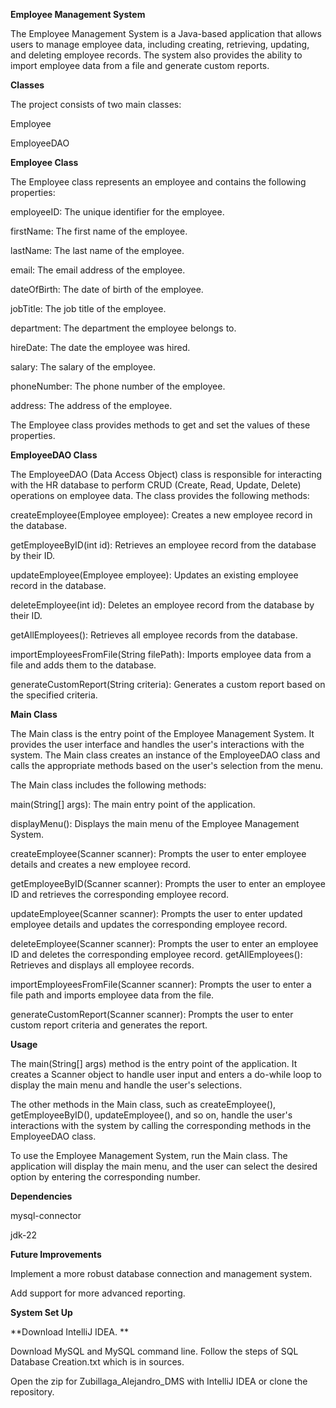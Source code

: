 **Employee Management System**

The Employee Management System is a Java-based application that allows users to manage employee data, including creating, retrieving, updating, and deleting employee records. The system also provides the ability to import employee data from a file and generate custom reports.

**Classes**

The project consists of two main classes:

Employee

EmployeeDAO

**Employee Class**

The Employee class represents an employee and contains the following properties:

employeeID: The unique identifier for the employee.

firstName: The first name of the employee.

lastName: The last name of the employee.

email: The email address of the employee.

dateOfBirth: The date of birth of the employee.

jobTitle: The job title of the employee.

department: The department the employee belongs to.

hireDate: The date the employee was hired.

salary: The salary of the employee.

phoneNumber: The phone number of the employee.

address: The address of the employee.

The Employee class provides methods to get and set the values of these properties.

**EmployeeDAO Class**

The EmployeeDAO (Data Access Object) class is responsible for interacting with the HR database to perform CRUD (Create, Read, Update, Delete) operations on employee data. The class provides the following methods:

createEmployee(Employee employee): Creates a new employee record in the database.

getEmployeeByID(int id): Retrieves an employee record from the database by their ID.

updateEmployee(Employee employee): Updates an existing employee record in the database.

deleteEmployee(int id): Deletes an employee record from the database by their ID.

getAllEmployees(): Retrieves all employee records from the database.

importEmployeesFromFile(String filePath): Imports employee data from a file and adds them to the database.

generateCustomReport(String criteria): Generates a custom report based on the specified criteria.

**Main Class**

The Main class is the entry point of the Employee Management System. It provides the user interface and handles the user's interactions with the system. The Main class creates an instance of the EmployeeDAO class and calls the appropriate methods based on the user's selection from the menu.

The Main class includes the following methods:

main(String[] args): The main entry point of the application.

displayMenu(): Displays the main menu of the Employee Management System.

createEmployee(Scanner scanner): Prompts the user to enter employee details and creates a new employee record.

getEmployeeByID(Scanner scanner): Prompts the user to enter an employee ID and retrieves the corresponding employee record.

updateEmployee(Scanner scanner): Prompts the user to enter updated employee details and updates the corresponding employee record.

deleteEmployee(Scanner scanner): Prompts the user to enter an employee ID and deletes the corresponding employee record.
getAllEmployees(): Retrieves and displays all employee records.

importEmployeesFromFile(Scanner scanner): Prompts the user to enter a file path and imports employee data from the file.

generateCustomReport(Scanner scanner): Prompts the user to enter custom report criteria and generates the report.

**Usage**

The main(String[] args) method is the entry point of the application. It creates a Scanner object to handle user input and enters a do-while loop to display the main menu and handle the user's selections.

The other methods in the Main class, such as createEmployee(), getEmployeeByID(), updateEmployee(), and so on, handle the user's interactions with the system by calling the corresponding methods in the EmployeeDAO class.

To use the Employee Management System, run the Main class. The application will display the main menu, and the user can select the desired option by entering the corresponding number.

**Dependencies**

mysql-connector 

jdk-22

**Future Improvements**

Implement a more robust database connection and management system.

Add support for more advanced reporting.

**System Set Up**

**Download IntelliJ IDEA. **

Download MySQL and MySQL command line. Follow the steps of SQL Database Creation.txt which is in sources.

Open the zip for Zubillaga_Alejandro_DMS with IntelliJ IDEA or clone the repository.
